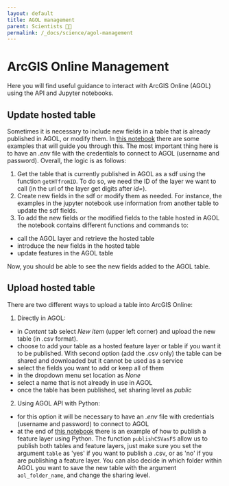 ```yaml
---
layout: default
title: AGOL management
parent: Scientists 🧑‍🔬
permalink: /_docs/science/agol-management
---
```

# ArcGIS Online Management
Here you will find useful guidance to interact with ArcGIS Online (AGOL) using the API and Jupyter notebooks.
## Update hosted table
Sometimes it is necessary to include new fields in a table that is already published in AGOL, or modify them. In [this notebook](https://github.com/Vizzuality/he-scratchfolder/blob/master/UpdateHostedTable.ipynb) there are some examples that will guide you through this. The most important thing here is to have an *.env* file with the credentials to connect to AGOL (username and password).
Overall, the logic is as follows:
1. Get the table that is currently published in AGOL as a sdf using the function `getHTfromID`. To do so, we need the ID of the layer we want to call (in the url of the layer get digits after *id=*).
2. Create new fields in the sdf or modify them as needed. For instance, the examples in the jupyter notebook use information from another table to update the sdf fields.
3. To add the new fields or the modified fields to the table hosted in AGOL the notebook contains different functions and commands to:
* call the AGOL layer and retrieve the hosted table
* introduce the new fields in the hosted table
* update features in the AGOL table

Now, you should be able to see the new fields added to the AGOL table.

## Upload hosted table
There are two different ways to upload a table into ArcGIS Online:
1. Directly in AGOL:
* in *Content* tab select *New item* (upper left corner) and  upload the new table (in .csv format). 
* choose to add your table as a hosted feature layer or table if you want it to be published. With second option (add the .csv only) the table can be shared and downloaded but it cannot be used as a service
* select the fields you want to add or keep all of them
* in the dropdown menu set location as *None* 
* select a name that is not already in use in AGOL
* once the table has been published, set sharing level as *public*
2. Using AGOL API with Python:
* for this option it will be necessary to have an *.env* file with credentials (username and password) to connect to AGOL
* at the end of [this notebook](https://github.com/Vizzuality/he-scratchfolder/blob/master/WDPA_gadm1.ipynb) there is an example of how to publish a feature layer using Python. The function `publishCSVasFS` allow us to publish both tables and feature layers, just make sure you set the argument `table` as 'yes' if you want to publish a .csv, or as 'no' if you are publishing a feature layer. You can also decide in which folder within AGOL you want to save the new table with the argument `aol_folder_name`, and change the sharing level.

